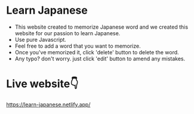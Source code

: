 # Learn Japanese

- This website created to memorize Japanese word and we created this website for our passion to learn Japanese.
- Use pure Javascript.
- Feel free to add a word that you want to memorize.
- Once you've memorized it, click 'delete' button to delete the word.
- Any typo? don't worry. just click 'edit' button to amend any mistakes.

# Live website👇

https://learn-japanese.netlify.app/
